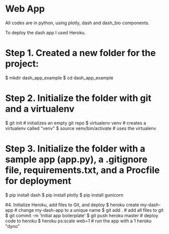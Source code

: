 # Web App

All codes are in python, using plotly, dash and dash_bio components. 

To deploy the dash app I used Heroku.


# Step 1. Created a new folder for the project:
$ mkdir dash_app_example
$ cd dash_app_example

# Step 2. Initialize the folder with git and a virtualenv
$ git init        # initializes an empty git repo
$ virtualenv venv # creates a virtualenv called "venv"
$ source venv/bin/activate # uses the virtualenv

# Step 3. Initialize the folder with a sample app (app.py), a .gitignore file, requirements.txt, and a Procfile for deployment
$ pip install dash
$ pip install plotly
$ pip install gunicorn


#4. Initialize Heroku, add files to Git, and deploy
$ heroku create my-dash-app # change my-dash-app to a unique name
$ git add . # add all files to git
$ git commit -m 'Initial app boilerplate'
$ git push heroku master # deploy code to heroku
$ heroku ps:scale web=1  # run the app with a 1 heroku "dyno"
